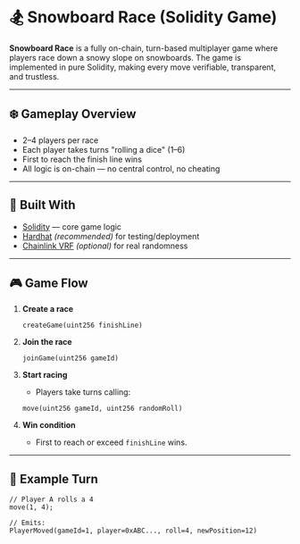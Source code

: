 # 🏂 Snowboard Race (Solidity Game)    
      
**Snowboard Race** is a fully on-chain, turn-based multiplayer game where players race down a snowy slope on snowboards. The game is implemented in pure Solidity, making every move verifiable, transparent, and trustless.
         
---       
     
## ❄️ Gameplay Overview     
     
- 2–4 players per race      
- Each player takes turns "rolling a dice" (1–6)     
- First to reach the finish line wins     
- All logic is on-chain — no central control, no cheating     
      
---   
   
## 🧱 Built With   
   
- [Solidity](https://docs.soliditylang.org/) — core game logic   
- [Hardhat](https://hardhat.org/) *(recommended)* for testing/deployment  
- [Chainlink VRF](https://docs.chain.link/docs/vrf/v2/introduction/) *(optional)* for real randomness  
  
--- 
  
## 🎮 Game Flow   
 
1. **Create a race**  
    ```solidity   
    createGame(uint256 finishLine)  
    ```

2. **Join the race**
    ```solidity
    joinGame(uint256 gameId)
    ```

3. **Start racing**
    - Players take turns calling:
    ```solidity
    move(uint256 gameId, uint256 randomRoll)
    ```

4. **Win condition**
    - First to reach or exceed `finishLine` wins.

---

## 🔁 Example Turn

```solidity
// Player A rolls a 4
move(1, 4);

// Emits:
PlayerMoved(gameId=1, player=0xABC..., roll=4, newPosition=12)
